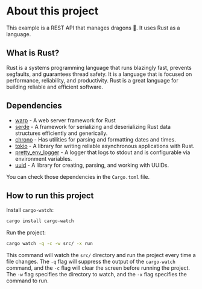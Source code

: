 # About this project

This example is a REST API that manages dragons 🐉. It uses Rust as a language.

## What is Rust?

Rust is a systems programming language that runs blazingly fast, prevents segfaults, and guarantees thread safety. It is a language that is focused on performance, reliability, and productivity. Rust is a great language for building reliable and efficient software.

## Dependencies

- [warp](https://crates.io/crates/warp) - A web server framework for Rust
- [serde](https://crates.io/crates/serde) - A framework for serializing and deserializing Rust data structures efficiently and generically.
- [chrono](https://crates.io/crates/chrono) - Has utilities for parsing and formatting dates and times.
- [tokio](https://crates.io/crates/tokio) - A library for writing reliable asynchronous applications with Rust.
- [pretty_env_logger](https://crates.io/crates/pretty_env_logger) - A logger that logs to stdout and is configurable via environment variables.
- [uuid](https://crates.io/crates/uuid) - A library for creating, parsing, and working with UUIDs.

You can check those dependencies in the `Cargo.toml` file.

## How to run this project

Install `cargo-watch`:

```bash
cargo install cargo-watch
```

Run the project:

```bash
cargo watch -q -c -w src/ -x run
```

This command will watch the `src/` directory and run the project every time a file changes. The `-q` flag will suppress the output of the `cargo-watch` command, and the `-c` flag will clear the screen before running the project. The `-w` flag specifies the directory to watch, and the `-x` flag specifies the command to run.
